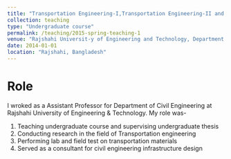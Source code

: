 ```yaml
---
title: "Transportation Engineering-I,Transportation Engineering-II and Transportation Engineering Sessional-II"
collection: teaching
type: "Undergraduate course"
permalink: /teaching/2015-spring-teaching-1
venue: "Rajshahi Universit-y of Engineering and Technology, Department of Civil Engineering"
date: 2014-01-01 
location: "Rajshahi, Bangladesh"
---
```


Role
======
I wroked as a Assistant Professor for Department of Civil Engineering at Rajshahi University of Engineering & Technology. My role was-
1. Teaching undergraduate course and supervising undergraduate thesis
2. Conducting research in the field of Transportation engineering
3. Performing lab and field test on transportation materials 
4. Served as a consultant for civil engineering infrastructure design

